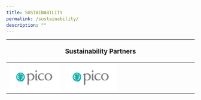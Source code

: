 ```yaml
---
title: SUSTAINABILITY
permalink: /sustainability/
description: ""
---
```

<table style="width:100%">
<thead><tr><th colspan="4"><p style="font-size: 17px; line-height: 20px"> Sustainability Partners</p></th>
	</tr></thead>
	<tbody>
		<tr>
			<td style="width:30%"><a target="_blank" href="https://www.ilightsingapore.gov.sg"><img align="left" src="/images/Testing%20Sizes/pico%20250%20x%20140.png"></a></td>
			<td style="width:30%"><a target="_blank" href="https://www.ilightsingapore.gov.sg"><img align="left" src="/images/Testing%20Sizes/pico%20250%20x%20140.png"></a></td>
			<td style="width:40%"></td>
		</tr>
	</tbody>
</table>